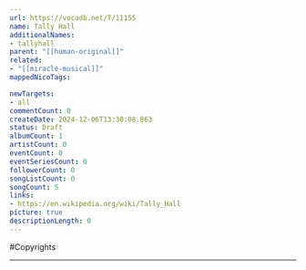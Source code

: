 ```yaml
---
url: https://vocadb.net/T/11155
name: Tally Hall
additionalNames: 
- tallyhall
parent: "[[human-original]]"
related:
- "[[miracle-musical]]"
mappedNicoTags:

newTargets:
- all
commentCount: 0
createDate: 2024-12-06T13:30:08.863
status: Draft
albumCount: 1
artistCount: 0
eventCount: 0
eventSeriesCount: 0
followerCount: 0
songListCount: 0
songCount: 5
links: 
- https://en.wikipedia.org/wiki/Tally_Hall
picture: true
descriptionLength: 0
---
```


#Copyrights



---

